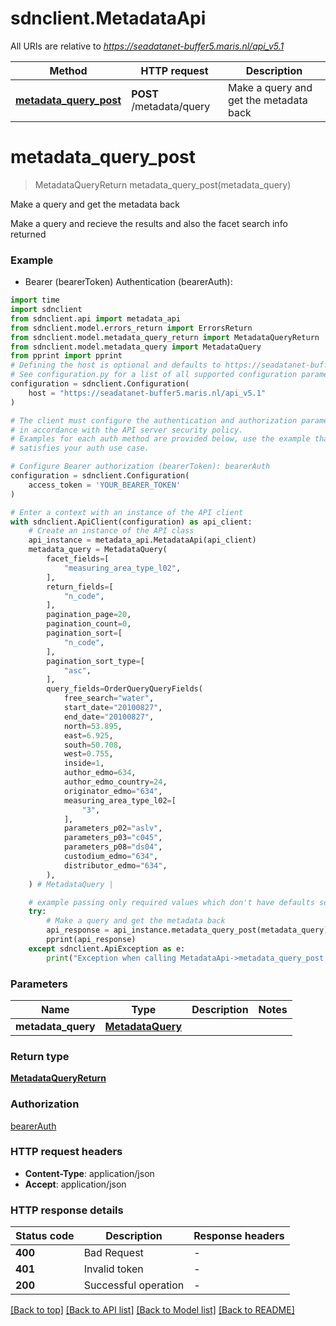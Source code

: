 # sdnclient.MetadataApi

All URIs are relative to *https://seadatanet-buffer5.maris.nl/api_v5.1*

Method | HTTP request | Description
------------- | ------------- | -------------
[**metadata_query_post**](MetadataApi.md#metadata_query_post) | **POST** /metadata/query | Make a query and get the metadata back


# **metadata_query_post**
> MetadataQueryReturn metadata_query_post(metadata_query)

Make a query and get the metadata back

Make a query and recieve the results and also the facet search info returned

### Example

* Bearer (bearerToken) Authentication (bearerAuth):

```python
import time
import sdnclient
from sdnclient.api import metadata_api
from sdnclient.model.errors_return import ErrorsReturn
from sdnclient.model.metadata_query_return import MetadataQueryReturn
from sdnclient.model.metadata_query import MetadataQuery
from pprint import pprint
# Defining the host is optional and defaults to https://seadatanet-buffer5.maris.nl/api_v5.1
# See configuration.py for a list of all supported configuration parameters.
configuration = sdnclient.Configuration(
    host = "https://seadatanet-buffer5.maris.nl/api_v5.1"
)

# The client must configure the authentication and authorization parameters
# in accordance with the API server security policy.
# Examples for each auth method are provided below, use the example that
# satisfies your auth use case.

# Configure Bearer authorization (bearerToken): bearerAuth
configuration = sdnclient.Configuration(
    access_token = 'YOUR_BEARER_TOKEN'
)

# Enter a context with an instance of the API client
with sdnclient.ApiClient(configuration) as api_client:
    # Create an instance of the API class
    api_instance = metadata_api.MetadataApi(api_client)
    metadata_query = MetadataQuery(
        facet_fields=[
            "measuring_area_type_l02",
        ],
        return_fields=[
            "n_code",
        ],
        pagination_page=20,
        pagination_count=0,
        pagination_sort=[
            "n_code",
        ],
        pagination_sort_type=[
            "asc",
        ],
        query_fields=OrderQueryQueryFields(
            free_search="water",
            start_date="20100827",
            end_date="20100827",
            north=53.895,
            east=6.925,
            south=50.708,
            west=0.755,
            inside=1,
            author_edmo=634,
            author_edmo_country=24,
            originator_edmo="634",
            measuring_area_type_l02=[
                "3",
            ],
            parameters_p02="aslv",
            parameters_p03="c045",
            parameters_p08="ds04",
            custodium_edmo="634",
            distributor_edmo="634",
        ),
    ) # MetadataQuery | 

    # example passing only required values which don't have defaults set
    try:
        # Make a query and get the metadata back
        api_response = api_instance.metadata_query_post(metadata_query)
        pprint(api_response)
    except sdnclient.ApiException as e:
        print("Exception when calling MetadataApi->metadata_query_post: %s\n" % e)
```


### Parameters

Name | Type | Description  | Notes
------------- | ------------- | ------------- | -------------
 **metadata_query** | [**MetadataQuery**](MetadataQuery.md)|  |

### Return type

[**MetadataQueryReturn**](MetadataQueryReturn.md)

### Authorization

[bearerAuth](../README.md#bearerAuth)

### HTTP request headers

 - **Content-Type**: application/json
 - **Accept**: application/json


### HTTP response details

| Status code | Description | Response headers |
|-------------|-------------|------------------|
**400** | Bad Request |  -  |
**401** | Invalid token |  -  |
**200** | Successful operation |  -  |

[[Back to top]](#) [[Back to API list]](../README.md#documentation-for-api-endpoints) [[Back to Model list]](../README.md#documentation-for-models) [[Back to README]](../README.md)

